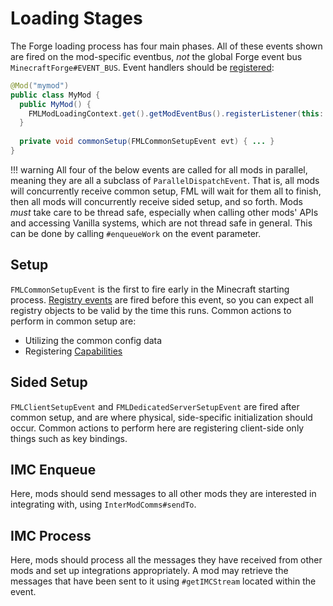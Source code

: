 Loading Stages
==============

The Forge loading process has four main phases. All of these events shown are fired on the mod-specific eventbus, *not* the global Forge event bus `MinecraftForge#EVENT_BUS`.
Event handlers should be [registered][regevents]:

```java
@Mod("mymod")
public class MyMod {
  public MyMod() {
    FMLModLoadingContext.get().getModEventBus().registerListener(this::commonSetup);
  } 
  
  private void commonSetup(FMLCommonSetupEvent evt) { ... }
}
```

!!! warning
    All four of the below events are called for all mods in parallel, meaning they are all a subclass of `ParallelDispatchEvent`. That is, all mods will concurrently receive common setup, FML will wait for 
    them all to finish, then all mods will concurrently receive sided setup, and so forth.
    Mods *must* take care to be thread safe, especially when calling other mods' APIs and accessing Vanilla systems, which are not thread safe in general. This can be done by calling `#enqueueWork` on the event parameter.


## Setup

`FMLCommonSetupEvent` is the first to fire early in the Minecraft starting process.
[Registry events][registering] are fired before this event, so you can expect all registry objects to be valid by the time this runs.
Common actions to perform in common setup are:

  * Utilizing the common config data
  * Registering [Capabilities][capabilities]

## Sided Setup

`FMLClientSetupEvent` and `FMLDedicatedServerSetupEvent` are fired after common setup, and are where physical, side-specific initialization should occur.
Common actions to perform here are registering client-side only things such as key bindings.

## IMC Enqueue

Here, mods should send messages to all other mods they are interested in integrating with, using `InterModComms#sendTo`.

## IMC Process

Here, mods should process all the messages they have received from other mods and set up integrations appropriately. A mod may retrieve the messages that have been sent to it using `#getIMCStream` located within the event.

[regevents]: ../이벤트/소개.md#creating-an-event-handler
[registering]: ../개념들/레지스트리.md#registering-things
[capabilities]: ../데이터저장소/캐패빌리티.md
